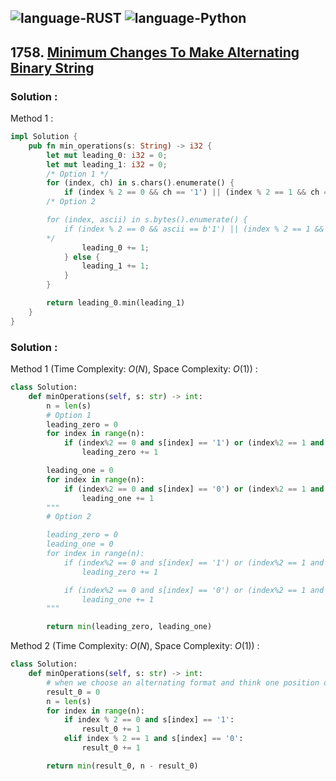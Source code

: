 ![language-RUST](https://img.shields.io/badge/RUST-8d4004?style=for-the-badge&logo=RUST)
![language-Python](https://img.shields.io/badge/Python-ffd43b?style=for-the-badge&logo=PYTHON)
---

## 1758. [Minimum Changes To Make Alternating Binary String](https://leetcode.com/problems/minimum-changes-to-make-alternating-binary-string)

### Solution :

Method 1 :
```rust
impl Solution {
    pub fn min_operations(s: String) -> i32 {
        let mut leading_0: i32 = 0;
        let mut leading_1: i32 = 0;
        /* Option 1 */
        for (index, ch) in s.chars().enumerate() {
            if (index % 2 == 0 && ch == '1') || (index % 2 == 1 && ch == '0') {
        /* Option 2

        for (index, ascii) in s.bytes().enumerate() {
            if (index % 2 == 0 && ascii == b'1') || (index % 2 == 1 && ascii == b'0') {
        */
                leading_0 += 1;
            } else {
                leading_1 += 1;
            }
        }

        return leading_0.min(leading_1)
    }
}
```

### Solution :

Method 1 (Time Complexity: $O(N)$, Space Complexity: $O(1)$) :
```python
class Solution:
    def minOperations(self, s: str) -> int:
        n = len(s)
        # Option 1
        leading_zero = 0
        for index in range(n):
            if (index%2 == 0 and s[index] == '1') or (index%2 == 1 and s[index] == '0'):
                leading_zero += 1

        leading_one = 0
        for index in range(n):
            if (index%2 == 0 and s[index] == '0') or (index%2 == 1 and s[index] == '1'):
                leading_one += 1
        """
        # Option 2

        leading_zero = 0
        leading_one = 0
        for index in range(n):
            if (index%2 == 0 and s[index] == '1') or (index%2 == 1 and s[index] == '0'):
                leading_zero += 1

            if (index%2 == 0 and s[index] == '0') or (index%2 == 1 and s[index] == '1'):
                leading_one += 1
        """

        return min(leading_zero, leading_one)
```

Method 2 (Time Complexity: $O(N)$, Space Complexity: $O(1)$) :
```python
class Solution:
    def minOperations(self, s: str) -> int:
        # when we choose an alternating format and think one position of `s` need to be changed, then in another alternating format this position of `s` is correct and don't need to be replaced.
        result_0 = 0
        n = len(s)
        for index in range(n):
            if index % 2 == 0 and s[index] == '1':
                result_0 += 1
            elif index % 2 == 1 and s[index] == '0':
                result_0 += 1

        return min(result_0, n - result_0)
```
